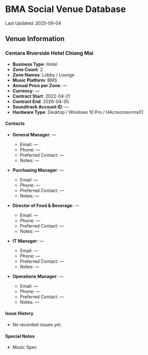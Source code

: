 # BMA Social Venue Database

Last Updated: 2025-09-04

## Venue Information

### Centara Riverside Hotel Chiang Mai
- **Business Type**: Hotel
- **Zone Count**: 2
- **Zone Names**: Lobby / Lounge
- **Music Platform**: BMS
- **Annual Price per Zone**: —
- **Currency**: —
- **Contract Start**: 2022-04-21
- **Contract End**: 2026-04-30
- **Soundtrack Account ID**: —
- **Hardware Type**: Desktop / Windows 10 Pro / HAcnxcmsvrms01

#### Contacts
- **General Manager**: —
  - Email: —
  - Phone: —
  - Preferred Contact: —
  - Notes: —

- **Purchasing Manager**: —
  - Email: —
  - Phone: —
  - Preferred Contact: —
  - Notes: —

- **Director of Food & Beverage**: —
  - Email: —
  - Phone: —
  - Preferred Contact: —
  - Notes: —

- **IT Manager**: —
  - Email: —
  - Phone: —
  - Preferred Contact: —
  - Notes: —

- **Operations Manager**: —
  - Email: —
  - Phone: —
  - Preferred Contact: —
  - Notes: —

#### Issue History
- No recorded issues yet.

#### Special Notes
- Music Spec

